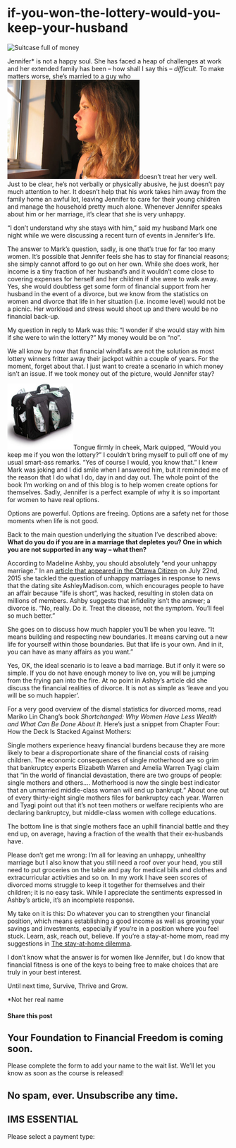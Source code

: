 # if-you-won-the-lottery-would-you-keep-your-husband
![Suitcase full of money](https://yourfinanciallaunchpad.com/wp-content/uploads/elementor/thumbs/Suitcase-full-of-money-qdc6ctku5dolaphy3e3x8c2t0aeflqn79oqrfq5jm0.jpg "Suitcase full of money")

Jennifer\* is not a happy soul. She has faced a heap of challenges at work and her extended family has been – how shall I say this – *difficult*. To make matters worse, she’s married to a guy who [![Unhappy woman](attachments/Unhappy-woman-300x225.jpg)](http://yflmainprod.wpengine.com/wp-content/uploads/2015/07/Unhappy-woman.jpg)doesn’t treat her very well. Just to be clear, he’s not verbally or physically abusive, he just doesn’t pay much attention to her. It doesn’t help that his work takes him away from the family home an awful lot, leaving Jennifer to care for their young children and manage the household pretty much alone. Whenever Jennifer speaks about him or her marriage, it’s clear that she is very unhappy.

“I don’t understand why she stays with him,” said my husband Mark one night while we were discussing a recent turn of events in Jennifer’s life.

The answer to Mark’s question, sadly, is one that’s true for far too many women. It’s possible that Jennifer feels she has to stay for financial reasons; she simply cannot afford to go out on her own. While she does work, her income is a tiny fraction of her husband’s and it wouldn’t come close to covering expenses for herself and her children if she were to walk away. Yes, she would doubtless get some form of financial support from her husband in the event of a divorce, but we know from the statistics on women and divorce that life in her situation (i.e. income level) would not be a picnic. Her workload and stress would shoot up and there would be no financial back-up.

My question in reply to Mark was this: “I wonder if she would stay with him if she were to win the lottery?” My money would be on “no”.

We all know by now that financial windfalls are not the solution as most lottery winners fritter away their jackpot within a couple of years. For the moment, forget about that. I just want to create a scenario in which money isn’t an issue. If we took money out of the picture, would Jennifer stay?

[![Suitcase full of money](attachments/Suitcase-full-of-money-150x150.jpg)](http://yflmainprod.wpengine.com/wp-content/uploads/2015/07/Suitcase-full-of-money.jpg)Tongue firmly in cheek, Mark quipped, “Would you keep me if you won the lottery?” I couldn’t bring myself to pull off one of my usual smart-ass remarks. “Yes of course I would, you know that.” I knew Mark was joking and I did smile when I answered him, but it reminded me of the reason that I do what I do, day in and day out. The whole point of the book I’m working on and of this blog is to help women create options for themselves. Sadly, Jennifer is a perfect example of why it is so important for women to have real options.

Options are powerful. Options are freeing. Options are a safety net for those moments when life is not good.

Back to the main question underlying the situation I’ve described above: **What do you do if you are in a marriage that depletes you? One in which you are not supported in any way – what then?**

According to Madeline Ashby, you should absolutely “end your unhappy marriage.” In an [article that appeared in the Ottawa Citizen](http://ottawacitizen.com/opinion/columnists/madeline-ashby-life-is-short-end-your-unhappy-marriage) on July 22nd, 2015 she tackled the question of unhappy marriages in response to news that the dating site AshleyMadison.com, which encourages people to have an affair because “life is short”, was hacked, resulting in stolen data on millions of members. Ashby suggests that infidelity isn’t the answer; a divorce is. “No, really. Do it. Treat the disease, not the symptom. You’ll feel so much better.”

She goes on to discuss how much happier you’ll be when you leave. “It means building and respecting new boundaries. It means carving out a new life for yourself within those boundaries. But that life is your own. And in it, you can have as many affairs as you want.”

Yes, OK, the ideal scenario is to leave a bad marriage. But if only it were so simple. If you do not have enough money to live on, you will be jumping from the frying pan into the fire. At no point in Ashby’s article did she discuss the financial realities of divorce. It is not as simple as ‘leave and you will be so much happier’.

For a very good overview of the dismal statistics for divorced moms, read Mariko Lin Chang’s book *Shortchanged: Why Women Have Less Wealth and What Can Be Done About It.* Here’s just a snippet from Chapter Four: How the Deck Is Stacked Against Mothers:

Single mothers experience heavy financial burdens because they are more likely to bear a disproportionate share of the financial costs of raising children. The economic consequences of single motherhood are so grim that bankruptcy experts Elizabeth Warren and Amelia Warren Tyagi claim that “in the world of financial devastation, there are two groups of people: single mothers and others…. Motherhood is now the single best indicator that an unmarried middle-class woman will end up bankrupt.” About one out of every thirty-eight single mothers files for bankruptcy each year. Warren and Tyagi point out that it’s not teen mothers or welfare recipients who are declaring bankruptcy, but middle-class women with college educations.

The bottom line is that single mothers face an uphill financial battle and they end up, on average, having a fraction of the wealth that their ex-husbands have.

Please don’t get me wrong: I’m all for leaving an unhappy, unhealthy marriage but I also know that you still need a roof over your head, you still need to put groceries on the table and pay for medical bills and clothes and extracurricular activities and so on. In my work I have seen scores of divorced moms struggle to keep it together for themselves and their children; it is no easy task. While I appreciate the sentiments expressed in Ashby’s article, it’s an incomplete response.

My take on it is this: Do whatever you can to strengthen your financial position, which means establishing a good income as well as growing your savings and investments, especially if you’re in a position where you feel stuck. Learn, ask, reach out, believe. If you’re a stay-at-home mom, read my suggestions in [The stay-at-home dilemma](https://yflmainprod.wpengine.com/2012/04/the-stay-at-home-dilemma/).

I don’t know what the answer is for women like Jennifer, but I do know that financial fitness is one of the keys to being free to make choices that are truly in your best interest.

Until next time, Survive, Thrive and Grow.

\*Not her real name

#### Share this post

## Your Foundation to Financial Freedom is coming soon.

Please complete the form to add your name to the wait list. We’ll let you know as soon as the course is released!

## No spam, ever. Unsubscribe any time.

## IMS ESSENTIAL

Please select a payment type:
